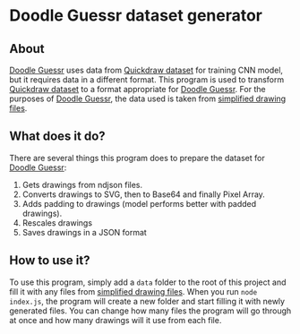 # Doodle Guessr dataset generator

## About

[Doodle Guessr](https://github.com/ivang5/doodle-guessr) uses data from [Quickdraw dataset](https://github.com/googlecreativelab/quickdraw-dataset) for training CNN model, but it requires data in a different format. This program is used to transform [Quickdraw dataset](https://github.com/googlecreativelab/quickdraw-dataset) to a format appropriate for [Doodle Guessr](https://github.com/ivang5/doodle-guessr). For the purposes of [Doodle Guessr](https://github.com/ivang5/doodle-guessr), the data used is taken from [simplified drawing files](https://console.cloud.google.com/storage/browser/quickdraw_dataset/full/simplified;tab=objects).

## What does it do?

There are several things this program does to prepare the dataset for [Doodle Guessr](https://github.com/ivang5/doodle-guessr):

1. Gets drawings from ndjson files.
2. Converts drawings to SVG, then to Base64 and finally Pixel Array.
3. Adds padding to drawings (model performs better with padded drawings).
4. Rescales drawings
5. Saves drawings in a JSON format

## How to use it?

To use this program, simply add a `data` folder to the root of this project and fill it with any files from [simplified drawing files](https://console.cloud.google.com/storage/browser/quickdraw_dataset/full/simplified;tab=objects). When you run `node index.js`, the program will create a new folder and start filling it with newly generated files. You can change how many files the program will go through at once and how many drawings will it use from each file.
